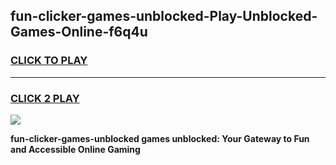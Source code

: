 
## fun-clicker-games-unblocked-Play-Unblocked-Games-Online-f6q4u
<h3>
<a href="https://premium76.site?title=fun-clicker-games-unblocked&ref=25A">CLICK TO PLAY</a></h3>
<hr>

<h3>
<a href="https://premium76.site?title=fun-clicker-games-unblocked&ref=25A">CLICK 2 PLAY</a>
  
</h3>

<a href="https://premium76.site?title=fun-clicker-games-unblocked&ref=25A"><img src="https://clearcache.store/games.png"></a>


**fun-clicker-games-unblocked games unblocked: Your Gateway to Fun and Accessible Online Gaming**
